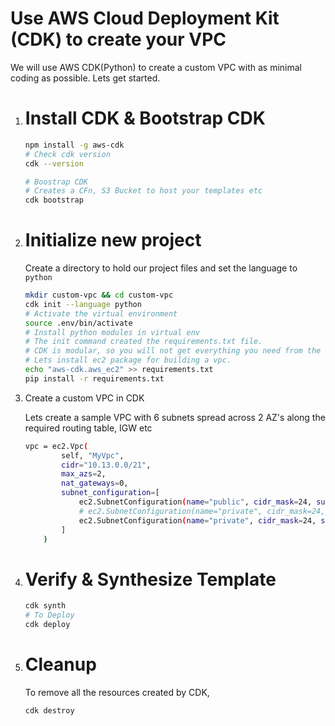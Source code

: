 # Use AWS Cloud Deployment Kit (CDK) to create your VPC

  We will use AWS CDK(Python) to create a custom VPC with as minimal coding as possible. Lets get started.

1. # Install CDK & Bootstrap CDK

    ```sh
    npm install -g aws-cdk
    # Check cdk version
    cdk --version

    # Boostrap CDK
    # Creates a CFn, S3 Bucket to host your templates etc
    cdk bootstrap
    ```

1. # Initialize new project

    Create a directory to hold our project files and set the language to `python`
  
    ```sh
    mkdir custom-vpc && cd custom-vpc
    cdk init --language python
    # Activate the virtual environment
    source .env/bin/activate
    # Install python modules in virtual env
    # The init command created the requirements.txt file. 
    # CDK is modular, so you will not get everything you need from the core part. 
    # Lets install ec2 package for building a vpc.
    echo "aws-cdk.aws_ec2" >> requirements.txt
    pip install -r requirements.txt
    ```

1. Create a custom VPC in CDK
  
    Lets create a sample VPC with 6 subnets spread across 2 AZ's along the required routing table, IGW etc

    ```sh
    vpc = ec2.Vpc(
            self, "MyVpc",
            cidr="10.13.0.0/21",
            max_azs=2,
            nat_gateways=0,
            subnet_configuration=[
                ec2.SubnetConfiguration(name="public", cidr_mask=24, subnet_type=ec2.SubnetType.PUBLIC),
                # ec2.SubnetConfiguration(name="private", cidr_mask=24, subnet_type=ec2.SubnetType.PRIVATE)
                ec2.SubnetConfiguration(name="private", cidr_mask=24, subnet_type=ec2.SubnetType.ISOLATED)
            ]
        )    
    ```
1. # Verify & Synthesize Template

    ```sh
    cdk synth
    # To Deploy
    cdk deploy
    ```

1. # Cleanup

    To remove all the resources created by CDK,

    ```sh
    cdk destroy
    ```
